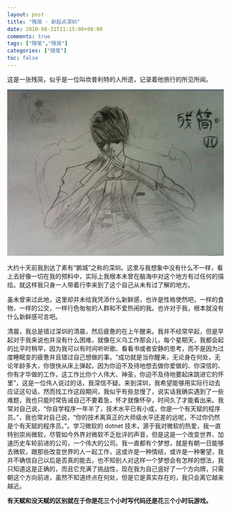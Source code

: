 ```yaml
---
layout: post
title: "残简 · 新起点深圳"
date: 2010-08-31T11:15:08+08:00
comments: true
tags: ["随笔","残简"]
categories: ["随笔"]
toc: false
---
```


这是一张残简，似乎是一位叫坎普利特的人所遗，记录着他旅行的所见所闻。

![incomplete](incomplete.png)

大约十天前我到达了素有“鹏城”之称的深圳。这里与我想象中没有什么不一样，看上去好像一切在我的预料中，实际上我根本未曾在脑海中对这个地方有过任何的描绘。就这样我只身一人带着行李来到了这个自己从未有过了解的地方。

虽未曾来过此地，这里却并未给我凭添什么新鲜感，也许是性格使然吧，一样的食物，一样的公交，一样行色匆匆的人群和不爱热闹的我。也许对于我，根本就没有什么新鲜感可言吧。

清晨，我总是错过深圳的清晨，然后疲惫的在上午醒来。我并不经常早起，但是早起对于我来说也并没有什么困难，就像在义乌工作那会儿，每个星期天，我都会起的比平时稍早，因为我可以有时间听听歌、看看书或者安静的思考，而不是因为过度睡眠变的疲惫并且错过自己想做的事。“成功就是当你醒来，无论身在何处，无论年龄多大，你很快从床上弹起，因为你迫不及待地想去做你爱做的、你深信的、你有才华做的工作，这工作比你个人伟大、神圣，你迫不及待地要起床跳进它的怀里”，这是一位伟人说过的话，我深信不疑。来到深圳，我希望能够用实际行动去应证这句话，然而找工作这段期间，我似乎有些怠慢了，说实话我确实遇到了一些难题，我也只能时常告诫自己不要着急，怀才就像怀孕，时间久了才能看出来。我常对自己说，“你自学程序一年半了，技术水平已有小成，你是一个有天赋的程序员。”，我也常对自己说，“你的技术离真正的大师级水平还差的远呢，不过你仍然是个有天赋的程序员。”。学习微软的 dotnet 技术，源于我对微软的热爱，我一直特别崇尚微软，尽管如今外界对微软不乏批评的声音，但是这是一个改变世界、加速历史车轮前进的公司，一个伟大的公司。我一直都有个梦想，就是有朝一日能够去微软，跟那些改变世界的人一起工作，这或许是一种情结，或许是一种奢望，我并不确信自己以后是否真的能去，也不知别人对这样一个梦想会有怎样的想法，我只知道这是正确的，而且它充满了挑战性，现在我为自己竖好了一个方向牌，只需朝这个方向前进，虽然不知道终点在何处，但是它是真实存在的，我只会离它越来越近。

**有天赋和没天赋的区别就在于你是花三个小时写代码还是花三个小时玩游戏。**

